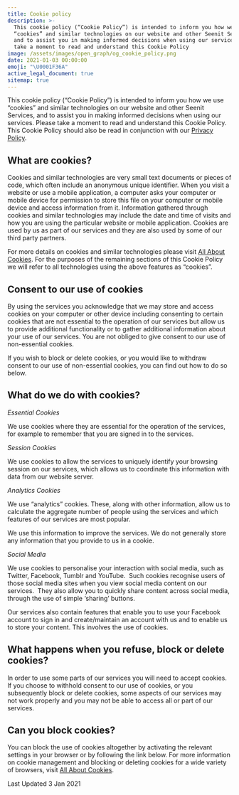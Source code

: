 ```yaml
---
title: Cookie policy
description: >-
  This cookie policy (“Cookie Policy”) is intended to inform you how we use
  “cookies” and similar technologies on our website and other Seenit Services,
  and to assist you in making informed decisions when using our services. Please
  take a moment to read and understand this Cookie Policy
image: /assets/images/open_graph/og_cookie_policy.png
date: 2021-01-03 00:00:00
emoji: "\U0001F36A"
active_legal_document: true
sitemap: true
---
```


This cookie policy (“Cookie Policy”) is intended to inform you how we use “cookies” and similar technologies on our website and other Seenit Services, and to assist you in making informed decisions when using our services. Please take a moment to read and understand this Cookie Policy. This Cookie Policy should also be read in conjunction with our [Privacy Policy](/legal/privacy-notice/).

## **What are cookies?**

Cookies and similar technologies are very small text documents or pieces of code, which often include an anonymous unique identifier. When you visit a website or use a mobile application, a computer asks your computer or mobile device for permission to store this file on your computer or mobile device and access information from it. Information gathered through cookies and similar technologies may include the date and time of visits and how you are using the particular website or mobile application. Cookies are used by us as part of our services and they are also used by some of our third party partners.

For more details on cookies and similar technologies please visit [All About Cookies](http://www.allaboutcookies.org). For the purposes of the remaining sections of this Cookie Policy we will refer to all technologies using the above features as “cookies”. &nbsp;

## **Consent to our use of cookies**

By using the services you acknowledge that we may store and access cookies on your computer or other device including consenting to certain cookies that are not essential to the operation of our services but allow us to provide additional functionality or to gather additional information about your use of our services. You are not obliged to give consent to our use of non-essential cookies.&nbsp;

If you wish to block or delete cookies, or you would like to withdraw consent to our use of non-essential cookies, you can find out how to do so below.&nbsp;

## **What do we do with cookies?**

*Essential Cookies*

We use cookies where they are essential for the operation of the services, for example to remember that you are signed in to the services.&nbsp;

*Session Cookies&nbsp;*

We use cookies to allow the services to uniquely identify your browsing session on our services, which allows us to coordinate this information with data from our website server.&nbsp;

*Analytics Cookies*

We use “analytics” cookies. These, along with other information, allow us to calculate the aggregate number of people using the services and which features of our services are most popular.&nbsp;

We use this information to improve the services. We do not generally store any information that you provide to us in a cookie.&nbsp;

*Social Media*

We use cookies to personalise your interaction with social media, such as Twitter, Facebook, Tumblr and YouTube.&nbsp; Such cookies recognise users of those social media sites when you view social media content on our services.&nbsp; They also allow you to quickly share content across social media, through the use of simple ‘sharing’ buttons.&nbsp;&nbsp;

Our services also contain features that enable you to use your Facebook account to sign in and create/maintain an account with us and to enable us to store your content. This involves the use of cookies.

## **What happens when you refuse, block or delete cookies?**

In order to use some parts of our services you will need to accept cookies. If you choose to withhold consent to our use of cookies, or you subsequently block or delete cookies, some aspects of our services may not work properly and you may not be able to access all or part of our services.&nbsp;

## **Can you block cookies?**

You can block the use of cookies altogether by activating the relevant settings in your browser or by following the link below. For more information on cookie management and blocking or deleting cookies for a wide variety of browsers, visit [All About Cookies](http://www.allaboutcookies.org).&nbsp;

Last Updated 3 Jan 2021
